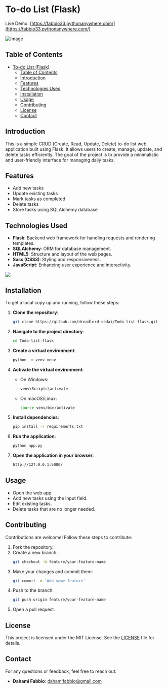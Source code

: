 # To-do List (Flask)

Live Demo: [https://fabbio33.pythonanywhere.com/](https://fabbio33.pythonanywhere.com/)

![image](screenshot.png)

## Table of Contents
- [To-do List (Flask)](#to-do-list-flask)
  - [Table of Contents](#table-of-contents)
  - [Introduction](#introduction)
  - [Features](#features)
  - [Technologies Used](#technologies-used)
  - [Installation](#installation)
  - [Usage](#usage)
  - [Contributing](#contributing)
  - [License](#license)
  - [Contact](#contact)

## Introduction
This is a simple CRUD (Create, Read, Update, Delete) to-do list web application built using Flask. It allows users to create, manage, update, and delete tasks efficiently. The goal of the project is to provide a minimalistic and user-friendly interface for managing daily tasks.

## Features
- Add new tasks
- Update existing tasks
- Mark tasks as completed
- Delete tasks
- Store tasks using SQLAlchemy database

## Technologies Used
- **Flask**: Backend web framework for handling requests and rendering templates.
- **SQLAlchemy**: ORM for database management.
- **HTML5**: Structure and layout of the web pages.
- **Sass (CSS3)**: Styling and responsiveness.
- **JavaScript**: Enhancing user experience and interactivity.

<p align="left">
  <img src="https://skillicons.dev/icons?i=python,flask,sass,sqlite,css,html"/>

          

</p>

## Installation
To get a local copy up and running, follow these steps:

1. **Clone the repository**:
    ```sh
    git clone https://github.com/dreadlord-sedai/Todo-list-flask.git
    ```

2. **Navigate to the project directory**:
    ```sh
    cd Todo-list-flask
    ```

3. **Create a virtual environment**:
    ```sh
    python -m venv venv
    ```

4. **Activate the virtual environment**:
    - On Windows:
      ```sh
      venv\Scripts\activate
      ```
    - On macOS/Linux:
      ```sh
      source venv/bin/activate
      ```

5. **Install dependencies**:
    ```sh
    pip install -r requirements.txt
    ```

6. **Run the application**:
    ```sh
    python app.py
    ```

7. **Open the application in your browser**:
    ```sh
    http://127.0.0.1:5000/
    ```

## Usage
- Open the web app.
- Add new tasks using the input field.
- Edit existing tasks.
- Delete tasks that are no longer needed.

## Contributing
Contributions are welcome! Follow these steps to contribute:

1. Fork the repository.
2. Create a new branch:
    ```sh
    git checkout -b feature/your-feature-name
    ```
3. Make your changes and commit them:
    ```sh
    git commit -m 'Add some feature'
    ```
4. Push to the branch:
    ```sh
    git push origin feature/your-feature-name
    ```
5. Open a pull request.

## License
This project is licensed under the MIT License. See the [LICENSE](LICENSE) file for details.

## Contact
For any questions or feedback, feel free to reach out:

- **Dahami Fabbio**: [dahamifabbio@gmail.com](mailto:dahamifabbio@gmail.com)

